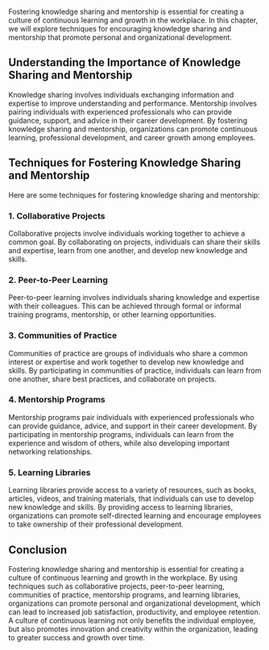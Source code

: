 
Fostering knowledge sharing and mentorship is essential for creating a culture of continuous learning and growth in the workplace. In this chapter, we will explore techniques for encouraging knowledge sharing and mentorship that promote personal and organizational development.

## Understanding the Importance of Knowledge Sharing and Mentorship

Knowledge sharing involves individuals exchanging information and expertise to improve understanding and performance. Mentorship involves pairing individuals with experienced professionals who can provide guidance, support, and advice in their career development. By fostering knowledge sharing and mentorship, organizations can promote continuous learning, professional development, and career growth among employees.

## Techniques for Fostering Knowledge Sharing and Mentorship

Here are some techniques for fostering knowledge sharing and mentorship:

### 1\. Collaborative Projects

Collaborative projects involve individuals working together to achieve a common goal. By collaborating on projects, individuals can share their skills and expertise, learn from one another, and develop new knowledge and skills.

### 2\. Peer-to-Peer Learning

Peer-to-peer learning involves individuals sharing knowledge and expertise with their colleagues. This can be achieved through formal or informal training programs, mentorship, or other learning opportunities.

### 3\. Communities of Practice

Communities of practice are groups of individuals who share a common interest or expertise and work together to develop new knowledge and skills. By participating in communities of practice, individuals can learn from one another, share best practices, and collaborate on projects.

### 4\. Mentorship Programs

Mentorship programs pair individuals with experienced professionals who can provide guidance, advice, and support in their career development. By participating in mentorship programs, individuals can learn from the experience and wisdom of others, while also developing important networking relationships.

### 5\. Learning Libraries

Learning libraries provide access to a variety of resources, such as books, articles, videos, and training materials, that individuals can use to develop new knowledge and skills. By providing access to learning libraries, organizations can promote self-directed learning and encourage employees to take ownership of their professional development.

## Conclusion

Fostering knowledge sharing and mentorship is essential for creating a culture of continuous learning and growth in the workplace. By using techniques such as collaborative projects, peer-to-peer learning, communities of practice, mentorship programs, and learning libraries, organizations can promote personal and organizational development, which can lead to increased job satisfaction, productivity, and employee retention. A culture of continuous learning not only benefits the individual employee, but also promotes innovation and creativity within the organization, leading to greater success and growth over time.
